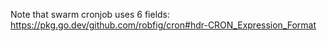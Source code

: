 Note that swarm cronjob uses 6 fields:
https://pkg.go.dev/github.com/robfig/cron#hdr-CRON_Expression_Format